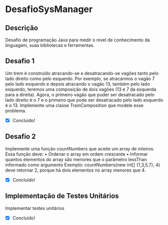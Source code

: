 # DesafioSysManager

## Descrição

Desafio de programação Java para medir o nível de conhecimento da linguagem, suas bibliotecas e ferramentas.


## Desafio 1

Um trem é construído atracando-se e desatracando-se vagões tanto pelo lado direito como pelo
esquerdo.
Por exemplo, se atracarmos o vagão 7 pelo lado esquerdo e depois atracando o vagão 13, também pelo
lado esquerdo, teremos uma composição de dois vagões (13 e 7 da esquerda para a direita). Agora, o
primeiro vagão que puder ser desatracado pelo lado direito é o 7 e o primeiro que pode ser
desatracado pelo lado esquerdo é o 13.
Implemente uma classe TrainComposition que modele esse problema.

- [x] Concluído!


## Desafio 2

Implemente uma função countNumbers que aceite um array de inteiros. Essa função deve:
• Ordenar o array em ordem crescente
• Informar quantos elementos do array são menores que o parâmetro lessThan informado como
argumento
Exemplo: countNumbers(new int[] {1,3,5,7}, 4) deve retornar 2, porque há dois elementos no array
menores que 4. 

- [x] Concluído!


## Implementação de Testes Unitários

Implementar testes unitários

- [x] Concluído!

